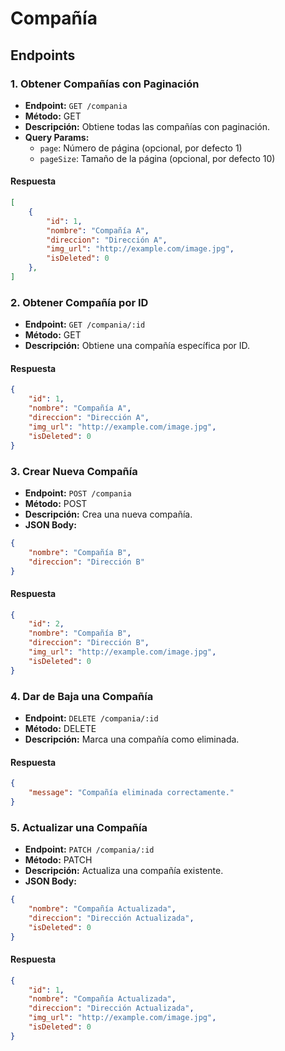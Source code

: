 # Compañía

## Endpoints

### 1. Obtener Compañías con Paginación
- **Endpoint:** `GET /compania`
- **Método:** GET
- **Descripción:** Obtiene todas las compañías con paginación.
- **Query Params:**
  - `page`: Número de página (opcional, por defecto 1)
  - `pageSize`: Tamaño de la página (opcional, por defecto 10)

#### Respuesta
```json
[
    {
        "id": 1,
        "nombre": "Compañía A",
        "direccion": "Dirección A",
        "img_url": "http://example.com/image.jpg",
        "isDeleted": 0
    },
]
```

### 2. Obtener Compañía por ID
- **Endpoint:** `GET /compania/:id`
- **Método:** GET
- **Descripción:** Obtiene una compañía específica por ID.

#### Respuesta
```json
{
    "id": 1,
    "nombre": "Compañía A",
    "direccion": "Dirección A",
    "img_url": "http://example.com/image.jpg",
    "isDeleted": 0
}
```

### 3. Crear Nueva Compañía
- **Endpoint:** `POST /compania`
- **Método:** POST
- **Descripción:** Crea una nueva compañía.
- **JSON Body:**
```json
{
    "nombre": "Compañía B",
    "direccion": "Dirección B"
}
```

#### Respuesta
```json
{
    "id": 2,
    "nombre": "Compañía B",
    "direccion": "Dirección B",
    "img_url": "http://example.com/image.jpg",
    "isDeleted": 0
}
```

### 4. Dar de Baja una Compañía
- **Endpoint:** `DELETE /compania/:id`
- **Método:** DELETE
- **Descripción:** Marca una compañía como eliminada.

#### Respuesta
```json
{
    "message": "Compañía eliminada correctamente."
}
```

### 5. Actualizar una Compañía
- **Endpoint:** `PATCH /compania/:id`
- **Método:** PATCH
- **Descripción:** Actualiza una compañía existente.
- **JSON Body:**
```json
{
    "nombre": "Compañía Actualizada",
    "direccion": "Dirección Actualizada",
    "isDeleted": 0
}
```

#### Respuesta
```json
{
    "id": 1,
    "nombre": "Compañía Actualizada",
    "direccion": "Dirección Actualizada",
    "img_url": "http://example.com/image.jpg",
    "isDeleted": 0
}
```